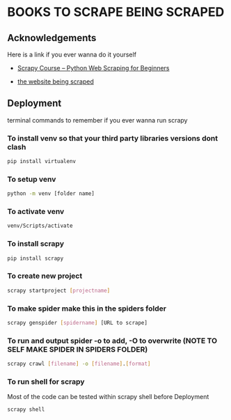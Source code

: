 # BOOKS TO SCRAPE BEING SCRAPED




## Acknowledgements
Here is a link if you ever wanna do it yourself
 - [Scrapy Course – Python Web Scraping for Beginners](https://www.youtube.com/watch?v=mBoX_JCKZTE)

 - [the website being scraped](https://books.toscrape.com/)


## Deployment

terminal commands to remember if you ever wanna run scrapy

### To install venv so that your third party libraries versions dont clash
```bash
pip install virtualenv
```
### To setup venv
```bash
python -m venv [folder name]
```
### To activate venv
```bash
venv/Scripts/activate
```
### To install scrapy
```bash
pip install scrapy
```
### To create new project
```bash
scrapy startproject [projectname]
```
### To make spider make this in the spiders folder
```bash
scrapy genspider [spidername] [URL to scrape]
```
### To run and output spider -o to add, -O to overwrite (NOTE TO SELF MAKE SPIDER IN SPIDERS FOLDER)
```bash
scrapy crawl [filename] -o [filename].[format]
```
### To run shell for scrapy
Most of the code can be tested within scrapy shell before Deployment
```bash
scrapy shell
```
